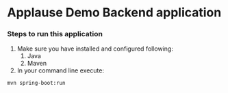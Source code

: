 # Applause Demo Backend application

### Steps to run this application
1. Make sure you have installed and configured following:
    1. Java
    1. Maven
1. In your command line execute:
```
mvn spring-boot:run
```